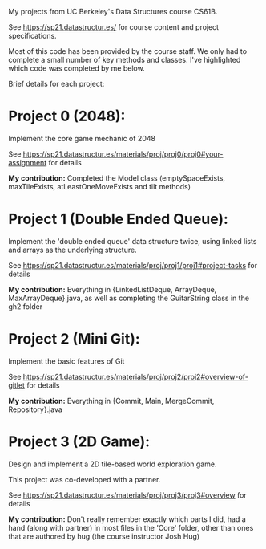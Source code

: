 My projects from UC Berkeley's Data Structures course CS61B.

See https://sp21.datastructur.es/ for course content and project specifications.

Most of this code has been provided by the course staff. We only had to complete a small number of key methods and classes. I've highlighted which code was completed by me below.

Brief details for each project:

# Project 0 (2048):

Implement the core game mechanic of 2048

See https://sp21.datastructur.es/materials/proj/proj0/proj0#your-assignment for details

**My contribution:** Completed the Model class (emptySpaceExists, maxTileExists, atLeastOneMoveExists and tilt methods)

# Project 1 (Double Ended Queue):

Implement the 'double ended queue' data structure twice, using linked lists and arrays as the underlying structure.

See https://sp21.datastructur.es/materials/proj/proj1/proj1#project-tasks for details

**My contribution:** Everything in {LinkedListDeque, ArrayDeque, MaxArrayDeque}.java, as well as completing the GuitarString class in the gh2 folder

# Project 2 (Mini Git):

Implement the basic features of Git

See https://sp21.datastructur.es/materials/proj/proj2/proj2#overview-of-gitlet for details

**My contribution:** Everything in {Commit, Main, MergeCommit, Repository}.java

# Project 3 (2D Game):

Design and implement a 2D tile-based world exploration game.

This project was co-developed with a partner.

See https://sp21.datastructur.es/materials/proj/proj3/proj3#overview for details

**My contribution:** Don't really remember exactly which parts I did, had a hand (along with partner) in most files in the 'Core' folder, other than ones that are authored by hug (the course instructor Josh Hug)
